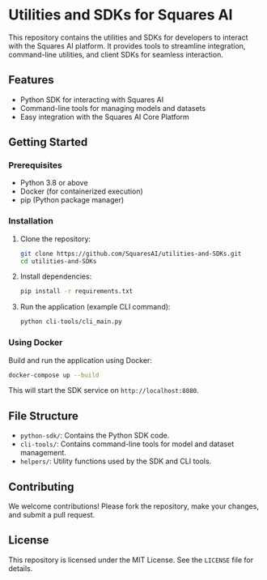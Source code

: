 # Utilities and SDKs for Squares AI

This repository contains the utilities and SDKs for developers to interact with the Squares AI platform. 
It provides tools to streamline integration, command-line utilities, and client SDKs for seamless interaction.

## Features

- Python SDK for interacting with Squares AI
- Command-line tools for managing models and datasets
- Easy integration with the Squares AI Core Platform

## Getting Started

### Prerequisites

- Python 3.8 or above
- Docker (for containerized execution)
- pip (Python package manager)

### Installation

1. Clone the repository:

   ```bash
   git clone https://github.com/SquaresAI/utilities-and-SDKs.git
   cd utilities-and-SDKs
   ```

2. Install dependencies:

   ```bash
   pip install -r requirements.txt
   ```

3. Run the application (example CLI command):

   ```bash
   python cli-tools/cli_main.py
   ```

### Using Docker

Build and run the application using Docker:

```bash
docker-compose up --build
```

This will start the SDK service on `http://localhost:8080`.

## File Structure

- `python-sdk/`: Contains the Python SDK code.
- `cli-tools/`: Contains command-line tools for model and dataset management.
- `helpers/`: Utility functions used by the SDK and CLI tools.

## Contributing

We welcome contributions! Please fork the repository, make your changes, and submit a pull request.

## License

This repository is licensed under the MIT License. See the `LICENSE` file for details.